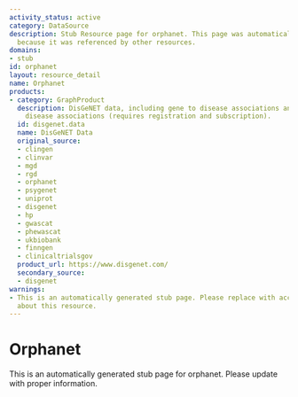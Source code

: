 ```yaml
---
activity_status: active
category: DataSource
description: Stub Resource page for orphanet. This page was automatically generated
  because it was referenced by other resources.
domains:
- stub
id: orphanet
layout: resource_detail
name: Orphanet
products:
- category: GraphProduct
  description: DisGeNET data, including gene to disease associations and variant to
    disease associations (requires registration and subscription).
  id: disgenet.data
  name: DisGeNET Data
  original_source:
  - clingen
  - clinvar
  - mgd
  - rgd
  - orphanet
  - psygenet
  - uniprot
  - disgenet
  - hp
  - gwascat
  - phewascat
  - ukbiobank
  - finngen
  - clinicaltrialsgov
  product_url: https://www.disgenet.com/
  secondary_source:
  - disgenet
warnings:
- This is an automatically generated stub page. Please replace with accurate information
  about this resource.
---
```

# Orphanet

This is an automatically generated stub page for orphanet. Please update with proper information.